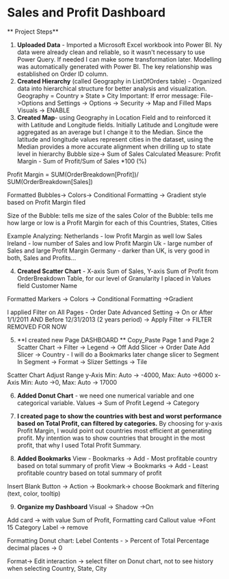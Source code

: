 # Sales and Profit Dashboard
** Project Steps**

1.	**Uploaded Data** - Imported a Microsoft Excel workbook into Power BI. Ny data were already clean and reliable, so it wasn't necessary to use Power Query. If needed I can make some transformation later. Modelling was automatically generated with Power BI. The key relationship was established on Order ID column. 
2.	**Created Hierarchy** (called Geography in ListOfOrders table) - Organized data into hierarchical structure for better analysis and visualization. Geography = Country » State » City 
Important: If error message: File->Options and Settings -> Options -> Security -> Map and Filled Maps Visuals -> ENABLE
3.	**Created Map**- using Geography in Location Field and to reinforced it with Latitude and Longitude fields.  Initially Latitude and Longitude were aggregated as an average but I change it to the Median. Since the latitude and longitude values represent cities in the dataset, using the Median provides a more accurate alignment when drilling up to state level in hierarchy
Bubble size-> Sum of Sales
Calculated Measure: Profit Margin - Sum of Profit/Sum of Sales *100 (%)
 
Profit Margin = SUM(OrderBreakdown[Profit])/ SUM(OrderBreakdown[Sales])
 
Formatted Bubbles-> Colors-> Conditional Formatting -> Gradient style based on Profit Margin filed
 
Size of the Bubble:  tells me size of the sales
Color of the Bubble: tells me how large or low is a Profit Margin for each of this Countries, States, Cities 
 
Example Analyzing:
Netherlands - low Profit Margin as well low Sales 
Ireland - low number of Sales and low Profit Margin
Uk - large number of Sales and large Profit Margin
Germany - darker than UK, is very good in both, Sales and Profits…
 
 
 
4.	**Created Scatter Chart** - X-axis Sum of Sales, Y-axis Sum of Profit from OrderBreakdown Table, for our level of Granularity I placed in Values field Customer Name 
 
Formatted Markers -> Colors -> Conditional Formatting ->Gradient
 
I applied Filter on All Pages - Order Date 
Advanced Setting -> On or After 1/1/2011 AND Before 12/31/2013 (2 years period) -> Apply Filter -> FILTER REMOVED FOR NOW 
 
 
5.	**I created new Page  DASHBOARD ** Copy_Paste Page 1 and Page 2
Scatter Chart -> Filter -> Legend -> Off
Add Slicer -> Order Date
Add Slicer -> Country - I will do a Bookmarks later change slicer to Segment
In Segment -> Format -> Slizer Settings -> Tile
 
Scatter Chart Adjust Range
y-Axis Min: Auto -> -4000, Max: Auto ->6000
x-Axis Min: Auto ->0, Max: Auto -> 17000
 
6.	**Added Donut Chart** - we need one numerical variable and one categorical variable.
Values -> Sum of Profit
Legend -> Category
 
7.	**I created page to show the countries with best and worst performance based on Total Profit, can filtered by categories.**
By choosing for y-axis Profit Margin, I would point out countries most efficient at generating profit. My intention was to show countries that brought in the most profit, that why  I used Total Profit Summary. 
 
8.	**Added Bookmarks**
View - Bookmarks -> Add - Most profitable country based on total summary of profit
View -> Bookmarks -> Add - Least profitable country based on total summary of profit
 
Insert Blank Button -> Action -> Bookmark-> choose Bookmark and filtering (text, color, tooltip) 
 
9.	**Organize my Dashboard**
Visual -> Shadow ->On 
 
Add card -> with value Sum of Profit, 
Formatting card
Callout value ->Font 15 
Category Label -> remove 
 
Formatting Donut chart:
Lebel Contents - > Percent of Total
Percentage decimal places -> 0
 
Format-> Edit interaction -> select filter on Donut chart, not to see history when selecting Country, State, City
